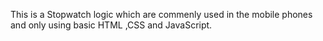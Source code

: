 This is a Stopwatch logic which are commenly used in the mobile phones and only using basic HTML ,CSS and JavaScript. 
